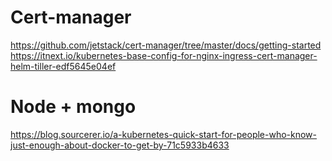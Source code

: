 # Cert-manager

https://github.com/jetstack/cert-manager/tree/master/docs/getting-started
https://itnext.io/kubernetes-base-config-for-nginx-ingress-cert-manager-helm-tiller-edf5645e04ef



# Node + mongo

https://blog.sourcerer.io/a-kubernetes-quick-start-for-people-who-know-just-enough-about-docker-to-get-by-71c5933b4633
